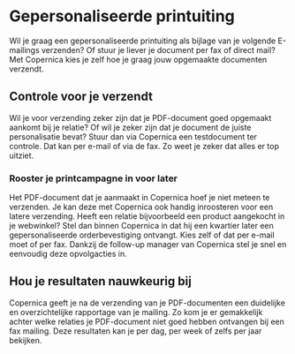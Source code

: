 # Gepersonaliseerde printuiting

Wil je graag een gepersonaliseerde printuiting als bijlage van je
volgende E-mailings verzenden? Of stuur je liever je document per fax of direct mail? Met
Copernica kies je zelf hoe je graag jouw opgemaakte documenten verzendt.

Controle voor je verzendt
-------------------------

Wil je voor verzending zeker zijn dat je PDF-document goed opgemaakt
aankomt bij je relatie? Of wil je zeker zijn dat je document de juiste personalisatie 
bevat? Stuur dan via Copernica een testdocument ter controle. Dat kan
per e-mail of via de fax. Zo weet je zeker dat alles er top uitziet.

### Rooster je printcampagne in voor later

Het PDF-document dat je aanmaakt in Copernica hoef je niet meteen te
verzenden. Je kan deze met Copernica ook handig inroosteren voor een
latere verzending. Heeft een relatie bijvoorbeeld een product aangekocht
in je webwinkel? Stel dan binnen Copernica in dat hij een kwartier later
een gepersonaliseerde orderbevestiging ontvangt. Kies zelf of dat per e-mail
moet of per fax. Dankzij de follow-up manager van Copernica stel je snel en eenvoudig deze opvolgacties in.

Hou je resultaten nauwkeurig bij
--------------------------------

Copernica geeft je na de verzending van je PDF-documenten een duidelijke
en overzichtelijke rapportage van je mailing. Zo kom je er gemakkelijk
achter welke relaties je PDF-document niet goed hebben ontvangen bij een
fax mailing. Deze resultaten kan je per dag, per week of zelfs per jaar
bekijken.
